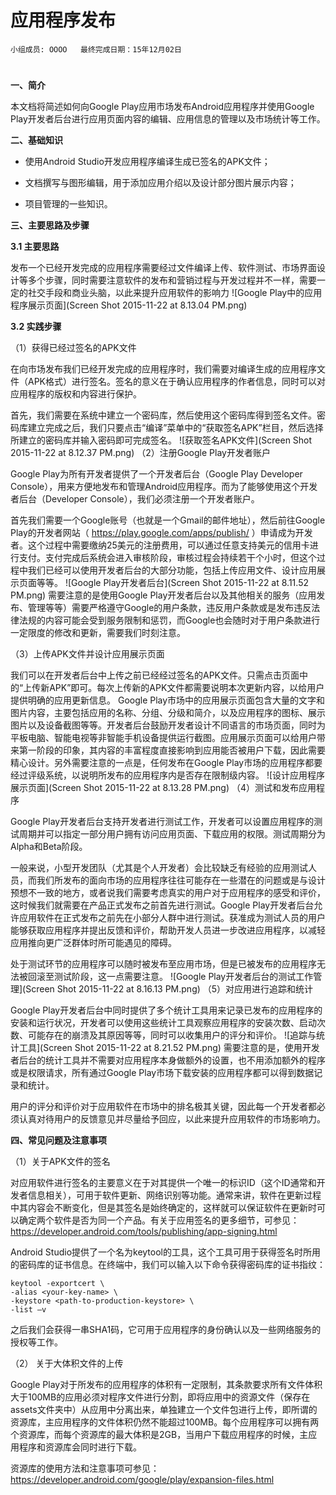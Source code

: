 # 应用程序发布


    小组成员: OOOO   最终完成日期：15年12月02日
# 

**一、简介**

本文档将简述如何向Google Play应用市场发布Android应用程序并使用Google Play开发者后台进行应用页面内容的编辑、应用信息的管理以及市场统计等工作。

**二、基础知识**
   
* 使用Android Studio开发应用程序编译生成已签名的APK文件；

* 文档撰写与图形编辑，用于添加应用介绍以及设计部分图片展示内容；

* 项目管理的一些知识。

**三、主要思路及步骤**

**3.1 主要思路**

发布一个已经开发完成的应用程序需要经过文件编译上传、软件测试、市场界面设计等多个步骤，同时需要注意软件的发布和营销过程与开发过程并不一样，需要一定的社交手段和商业头脑，以此来提升应用软件的影响力
![Google Play中的应用程序展示页面](Screen Shot 2015-11-22 at 8.13.04 PM.png)

**3.2 实践步骤**

（1）获得已经过签名的APK文件

在向市场发布我们已经开发完成的应用程序时，我们需要对编译生成的应用程序文件（APK格式）进行签名。签名的意义在于确认应用程序的作者信息，同时可以对应用程序的版权和内容进行保护。

首先，我们需要在系统中建立一个密码库，然后使用这个密码库得到签名文件。密码库建立完成之后，我们只要点击“编译”菜单中的“获取签名APK”栏目，然后选择所建立的密码库并输入密码即可完成签名。
![获取签名APK文件](Screen Shot 2015-11-22 at 8.12.37 PM.png)
（2）注册Google Play开发者账户

Google Play为所有开发者提供了一个开发者后台（Google Play Developer Console），用来方便地发布和管理Android应用程序。而为了能够使用这个开发者后台（Developer Console），我们必须注册一个开发者账户。

首先我们需要一个Google账号（也就是一个Gmail的邮件地址），然后前往Google Play的开发者网站（ https://play.google.com/apps/publish/ ）申请成为开发者。这个过程中需要缴纳25美元的注册费用，可以通过任意支持美元的信用卡进行支付。支付完成后系统会进入审核阶段，审核过程会持续若干个小时，但这个过程中我们已经可以使用开发者后台的大部分功能，包括上传应用文件、设计应用展示页面等等。
![Google Play开发者后台](Screen Shot 2015-11-22 at 8.11.52 PM.png)
需要注意的是使用Google Play开发者后台以及其他相关的服务（应用发布、管理等等）需要严格遵守Google的用户条款，违反用户条款或是发布违反法律法规的内容可能会受到服务限制和惩罚，而Google也会随时对于用户条款进行一定限度的修改和更新，需要我们时刻注意。

（3）上传APK文件并设计应用展示页面

我们可以在开发者后台中上传之前已经经过签名的APK文件。只需点击页面中的“上传新APK”即可。每次上传新的APK文件都需要说明本次更新内容，以给用户提供明确的应用更新信息。
Google Play市场中的应用展示页面包含大量的文字和图片内容，主要包括应用的名称、分组、分级和简介，以及应用程序的图标、展示图片以及设备截图等等。开发者后台鼓励开发者设计不同语言的市场页面，同时为平板电脑、智能电视等非智能手机设备提供运行截图。应用展示页面可以给用户带来第一阶段的印象，其内容的丰富程度直接影响到应用能否被用户下载，因此需要精心设计。另外需要注意的一点是，任何发布在Google Play市场的应用程序都要经过评级系统，以说明所发布的应用程序内是否存在限制级内容。
![设计应用程序展示页面](Screen Shot 2015-11-22 at 8.13.28 PM.png)
（4）测试和发布应用程序

Google Play开发者后台支持开发者进行测试工作，开发者可以设置应用程序的测试周期并可以指定一部分用户拥有访问应用页面、下载应用的权限。测试周期分为Alpha和Beta阶段。

一般来说，小型开发团队（尤其是个人开发者）会比较缺乏有经验的应用测试人员，而我们所发布的面向市场的应用程序往往可能存在一些潜在的问题或是与设计预想不一致的地方，或者说我们需要考虑真实的用户对于应用程序的感受和评价，这时候我们就需要在产品正式发布之前首先进行测试。Google Play开发者后台允许应用软件在正式发布之前先在小部分人群中进行测试。获准成为测试人员的用户能够获取应用程序并提出反馈和评价，帮助开发人员进一步改进应用程序，以减轻应用推向更广泛群体时所可能遇见的障碍。

处于测试环节的应用程序可以随时被发布至应用市场，但是已被发布的应用程序无法被回滚至测试阶段，这一点需要注意。
![Google Play开发者后台的测试工作管理](Screen Shot 2015-11-22 at 8.16.13 PM.png)
（5）对应用进行追踪和统计

Google Play开发者后台中同时提供了多个统计工具用来记录已发布的应用程序的安装和运行状况，开发者可以使用这些统计工具观察应用程序的安装次数、启动次数、可能存在的崩溃及其原因等等，同时可以收集用户的评分和评价。
![追踪与统计工具](Screen Shot 2015-11-22 at 8.21.52 PM.png)
需要注意的是，使用开发者后台的统计工具并不需要对应用程序本身做额外的设置，也不用添加额外的程序或是权限请求，所有通过Google Play市场下载安装的应用程序都可以得到数据记录和统计。

用户的评分和评价对于应用软件在市场中的排名极其关键，因此每一个开发者都必须认真对待用户的反馈意见并尽量给予回应，以此来提升应用软件的市场影响力。

**四、常见问题及注意事项**

（1）关于APK文件的签名

对应用软件进行签名的主要意义在于对其提供一个唯一的标识ID（这个ID通常和开发者信息相关），可用于软件更新、网络识别等功能。通常来讲，软件在更新过程中其内容会不断变化，但是其签名是始终确定的，这样就可以保证软件在更新时可以确定两个软件是否为同一个产品。有关于应用签名的更多细节，可参见：https://developer.android.com/tools/publishing/app-signing.html

Android Studio提供了一个名为keytool的工具，这个工具可用于获得签名时所用的密码库的证书信息。在终端中，我们可以输入以下命令获得密码库的证书指纹：
```
keytool -exportcert \
-alias <your-key-name> \
-keystore <path-to-production-keystore> \
-list –v
```
之后我们会获得一串SHA1码，它可用于应用程序的身份确认以及一些网络服务的授权等工作。

（2）	关于大体积文件的上传

Google Play对于所发布的应用程序的体积有一定限制，其条款要求所有文件体积大于100MB的应用必须对程序文件进行分割，即将应用中的资源文件（保存在assets文件夹中）从应用中分离出来，单独建立一个文件包进行上传，即所谓的资源库，主应用程序的文件体积仍然不能超过100MB。每个应用程序可以拥有两个资源库，而每个资源库的最大体积是2GB，当用户下载应用程序的时候，主应用程序和资源库会同时进行下载。

资源库的使用方法和注意事项可参见：https://developer.android.com/google/play/expansion-files.html

